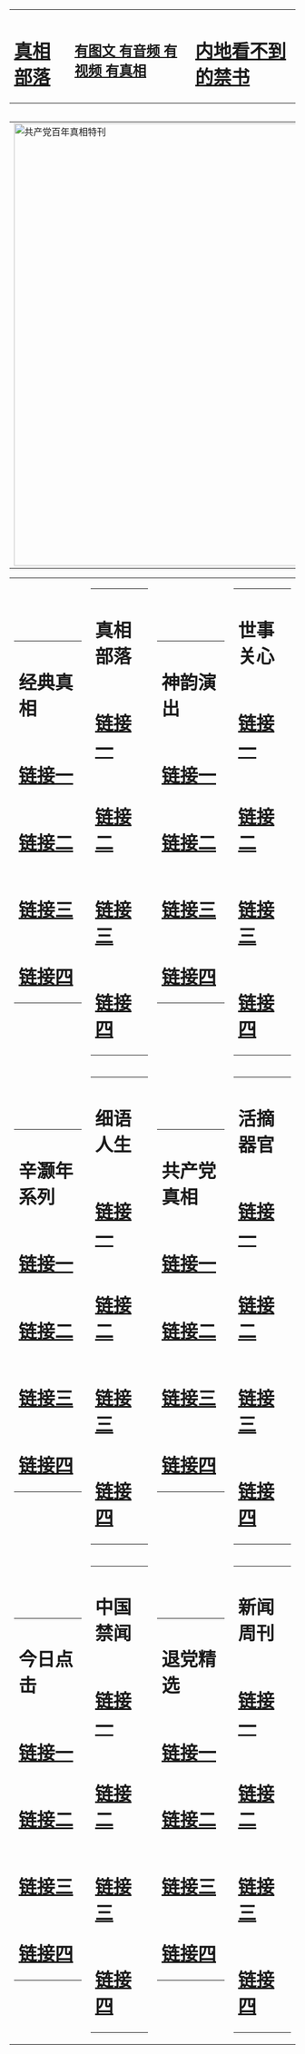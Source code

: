 <meta charset="UTF-8"><table><tr><td><H1><a href="http://t.cn/RXD5Dmt">真相部落</a></H1></td><td><H2><a href="http://t.cn/RXHgGQn">有图文 有音频 有视频 有真相</a></H2><td><H1><a href="http://t.cn/RXD5FpN"> 内地看不到的禁书</a></H1></td></table><table><table><tr><td><a href="http://t.cn/RXEj8tY"><img src="http://6956.s07.alabasgames.com/zx/bngcd/gcdbnzx.jpg" width="780"  border="0" alt="共产党百年真相特刊"></a></td></tr></table><table><tr><td><table><tr><td ><h1>经典真相</h1></td></tr><tr><td><h1>  <a href="http://xy.access.ly/ip33e" target=_blank>链接一</a>  </h1></td></tr><tr><td><h1>  <a href="http://xy.access.ly/fyzne" target=_blank>链接二</a>  </h1></td></tr><tr><td><h1>  <a href="http://xy.access.ly/iu50o" target=_blank>链接三</a>  </h1></td></tr><tr><td><h1>  <a href="http://xy.access.ly/hdisk" target=_blank>链接四</a>  </h1></td></tr></table></td><td><table><tr><td ><h1>真相部落</h1></td></tr><tr><td><h1>  <a href="http://xy.access.ly/rfuu7" target=_blank>链接一</a>  </h1></td></tr><tr><td><h1>  <a href="http://xy.access.ly/h1g-a" target=_blank>链接二</a>  </h1></td></tr><tr><td><h1>  <a href="http://xy.access.ly/g7pli" target=_blank>链接三</a>  </h1></td></tr><tr><td><h1>  <a href="http://xy.access.ly/k3k4h" target=_blank>链接四</a>  </h1></td></tr></table></td><td><table><tr><td ><h1>神韵演出</h1></td></tr><tr><td><h1>  <a href="http://xy.access.ly/2j6fc" target=_blank>链接一</a>  </h1></td></tr><tr><td><h1>  <a href="http://xy.access.ly/w7m19" target=_blank>链接二</a>  </h1></td></tr><tr><td><h1>  <a href="http://xy.access.ly/fplo3" target=_blank>链接三</a>  </h1></td></tr><tr><td><h1>  <a href="http://xy.access.ly/iotc3" target=_blank>链接四</a>  </h1></td></tr></table></td><td><table><tr><td ><h1>世事关心</h1></td></tr><tr><td><h1>  <a href="http://xy.access.ly/743hn" target=_blank>链接一</a>  </h1></td></tr><tr><td><h1>  <a href="http://xy.access.ly/fpd0v" target=_blank>链接二</a>  </h1></td></tr><tr><td><h1>  <a href="http://xy.access.ly/7egii" target=_blank>链接三</a>  </h1></td></tr><tr><td><h1>  <a href="http://xy.access.ly/7mvzd" target=_blank>链接四</a>  </h1></td></tr></table></td></tr><tr><td><table><tr><td ><h1>辛灏年系列</h1></td></tr><tr><td><h1>  <a href="http://xy.access.ly/vfy0-" target=_blank>链接一</a>  </h1></td></tr><tr><td><h1>  <a href="http://xy.access.ly/o6bc0" target=_blank>链接二</a>  </h1></td></tr><tr><td><h1>  <a href="http://xy.access.ly/oxk7h" target=_blank>链接三</a>  </h1></td></tr><tr><td><h1>  <a href="http://xy.access.ly/wwlnl" target=_blank>链接四</a>  </h1></td></tr></table></td><td><table><tr><td ><h1>细语人生</h1></td></tr><tr><td><h1>  <a href="http://xy.access.ly/k64ct" target=_blank>链接一</a>  </h1></td></tr><tr><td><h1>  <a href="http://xy.access.ly/d34rf" target=_blank>链接二</a>  </h1></td></tr><tr><td><h1>  <a href="http://xy.access.ly/a6esj" target=_blank>链接三</a>  </h1></td></tr><tr><td><h1>  <a href="http://xy.access.ly/q0br0" target=_blank>链接四</a>  </h1></td></tr></table></td><td><table><tr><td ><h1>共产党真相</h1></td></tr><tr><td><h1>  <a href="http://xy.access.ly/f7u9l" target=_blank>链接一</a>  </h1></td></tr><tr><td><h1>  <a href="http://xy.access.ly/cl5oa" target=_blank>链接二</a>  </h1></td></tr><tr><td><h1>  <a href="http://xy.access.ly/8q-q-" target=_blank>链接三</a>  </h1></td></tr><tr><td><h1>  <a href="http://xy.access.ly/13jmv" target=_blank>链接四</a>  </h1></td></tr></table></td><td><table><tr><td ><h1>活摘器官</h1></td></tr><tr><td><h1>  <a href="http://xy.access.ly/w3p5v" target=_blank>链接一</a>  </h1></td></tr><tr><td><h1>  <a href="http://xy.access.ly/s0qcj" target=_blank>链接二</a>  </h1></td></tr><tr><td><h1>  <a href="http://xy.access.ly/qnbzn" target=_blank>链接三</a>  </h1></td></tr><tr><td><h1>  <a href="http://xy.access.ly/5zmbm" target=_blank>链接四</a>  </h1></td></tr></table></td></tr><tr><td><table><tr><td ><h1>今日点击</h1></td></tr><tr><td><h1>  <a href="http://xy.access.ly/zekzs" target=_blank>链接一</a>  </h1></td></tr><tr><td><h1>  <a href="http://xy.access.ly/bvtp6" target=_blank>链接二</a>  </h1></td></tr><tr><td><h1>  <a href="http://xy.access.ly/uhll1" target=_blank>链接三</a>  </h1></td></tr><tr><td><h1>  <a href="http://xy.access.ly/91jng" target=_blank>链接四</a>  </h1></td></tr></table></td><td><table><tr><td ><h1>中国禁闻</h1></td></tr><tr><td><h1>  <a href="http://xy.access.ly/3g5l6" target=_blank>链接一</a>  </h1></td></tr><tr><td><h1>  <a href="http://xy.access.ly/qlihk" target=_blank>链接二</a>  </h1></td></tr><tr><td><h1>  <a href="http://xy.access.ly/47bch" target=_blank>链接三</a>  </h1></td></tr><tr><td><h1>  <a href="http://xy.access.ly/xxpzp" target=_blank>链接四</a>  </h1></td></tr></table></td><td><table><tr><td ><h1>退党精选</h1></td></tr><tr><td><h1>  <a href="http://xy.access.ly/29pg1" target=_blank>链接一</a>  </h1></td></tr><tr><td><h1>  <a href="http://xy.access.ly/mrqib" target=_blank>链接二</a>  </h1></td></tr><tr><td><h1>  <a href="http://xy.access.ly/0bmsq" target=_blank>链接三</a>  </h1></td></tr><tr><td><h1>  <a href="http://xy.access.ly/rvawe" target=_blank>链接四</a>  </h1></td></tr></table></td><td><table><tr><td ><h1>新闻周刊</h1></td></tr><tr><td><h1>  <a href="http://xy.access.ly/q7gj6" target=_blank>链接一</a>  </h1></td></tr><tr><td><h1>  <a href="http://xy.access.ly/pm-qn" target=_blank>链接二</a>  </h1></td></tr><tr><td><h1>  <a href="http://xy.access.ly/aq9i2" target=_blank>链接三</a>  </h1></td></tr><tr><td><h1>  <a href="http://xy.access.ly/dehkh" target=_blank>链接四</a>  </h1></td></tr></table></td></tr></table>

